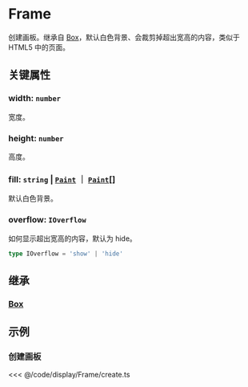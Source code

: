 <script setup>
import Case from '/component/Case.vue'
</script>

# Frame

创建画板。继承自 [Box](./Box.md)，默认白色背景、会裁剪掉超出宽高的内容，类似于 HTML5 中的页面。

<case name="Frame" editor=false></case>

## 关键属性

### width: `number`

宽度。

### height: `number`

高度。

### fill: `string` | [`Paint`](../interface/ui/Paint) ｜ [`Paint`](../interface/ui/Paint.md)[]

默认白色背景。

### overflow: `IOverflow`

如何显示超出宽高的内容，默认为 hide。

```ts
type IOverflow = 'show' | 'hide'
```

## 继承

### [Box](./Box.md)

<!-- ## API

### [Frame](/api/classes/Frame.md) -->

## 示例

<case name="Frame" index=0 editor=false></case>

### 创建画板

<<< @/code/display/Frame/create.ts
